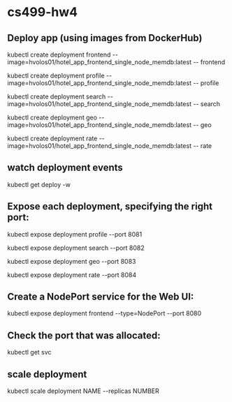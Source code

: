 # cs499-hw4


## Deploy app (using images from DockerHub)

kubectl create deployment frontend --image=hvolos01/hotel_app_frontend_single_node_memdb:latest -- frontend

kubectl create deployment profile --image=hvolos01/hotel_app_frontend_single_node_memdb:latest -- profile

kubectl create deployment search --image=hvolos01/hotel_app_frontend_single_node_memdb:latest -- search

kubectl create deployment geo --image=hvolos01/hotel_app_frontend_single_node_memdb:latest -- geo

kubectl create deployment rate --image=hvolos01/hotel_app_frontend_single_node_memdb:latest -- rate

## watch deployment events

kubectl get deploy -w

## Expose each deployment, specifying the right port:

kubectl expose deployment profile --port 8081

kubectl expose deployment search --port 8082

kubectl expose deployment geo --port 8083

kubectl expose deployment rate --port 8084

## Create a NodePort service for the Web UI:

kubectl expose deployment frontend --type=NodePort --port 8080 

## Check the port that was allocated:

kubectl get svc

## scale deployment

kubectl scale deployment NAME --replicas NUMBER
